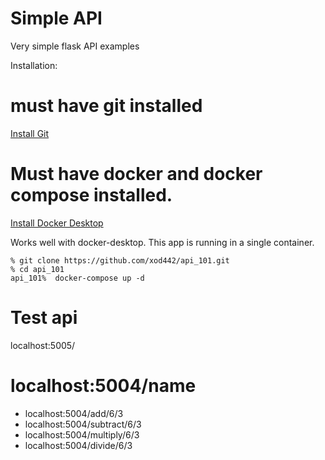 # Simple API
Very simple flask API examples


Installation:

# must have git installed

[Install Git](https://github.com/git-guides/install-git)


# Must have docker and docker compose installed.
[Install Docker Desktop](https://www.docker.com/products/docker-desktop)

Works well with docker-desktop. This app is running in a single container.

```
% git clone https://github.com/xod442/api_101.git
% cd api_101
api_101%  docker-compose up -d
```

# Test api
localhost:5005/

# localhost:5004/name
- localhost:5004/add/6/3
- localhost:5004/subtract/6/3
- localhost:5004/multiply/6/3
- localhost:5004/divide/6/3
